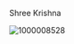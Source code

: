 Shree Krishna 

![1000008528](https://github.com/user-attachments/assets/20e774ff-4104-435e-8de7-5132d3b733b8)
